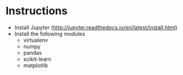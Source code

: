 # Instructions

- Install Jupyter (http://jupyter.readthedocs.io/en/latest/install.html)
- Install the following modules
  - virtualenv 
  - numpy
  - pandas
  - scikit-learn
  - matplotlib
